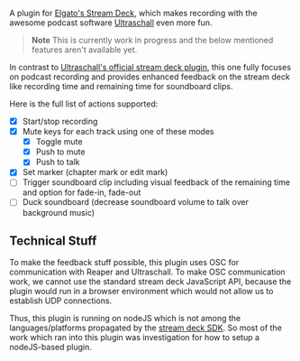 A plugin for [Elgato's Stream Deck](https://www.elgato.com/de/stream-deck-mk2), which makes recording with the awesome podcast software [Ultraschall](https://ultraschall.fm) even more fun.

> **Note**
> This is currently work in progress and the below mentioned features aren't available yet.

In contrast to [Ultraschall's official stream deck plugin](https://github.com/Ultraschall/ultraschall-stream-deck-plugin), this one fully focuses on podcast recording and provides enhanced feedback on the stream deck like recording time and remaining time for soundboard clips.

Here is the full list of actions supported:

- [x] Start/stop recording 
- [x] Mute keys for each track using one of these modes
  - [x] Toggle mute
  - [x] Push to mute
  - [x] Push to talk
- [x] Set marker (chapter mark or edit mark)
- [ ] Trigger soundboard clip including visual feedback of the remaining time and option for fade-in, fade-out
- [ ] Duck soundboard (decrease soundboard volume to talk over background music)

## Technical Stuff
To make the feedback stuff possible, this plugin uses OSC for communication with Reaper and Ultraschall. To make OSC communication work, we cannot use the standard stream deck JavaScript API, because the plugin would run in a browser environment which would not allow us to establish UDP connections. 

Thus, this plugin is running on nodeJS which is not among the languages/platforms propagated by the [stream deck SDK](https://developer.elgato.com/documentation/https://developer.elgato.com/documentation/). So most of the work which ran into this plugin was investigation for how to setup a nodeJS-based plugin. 